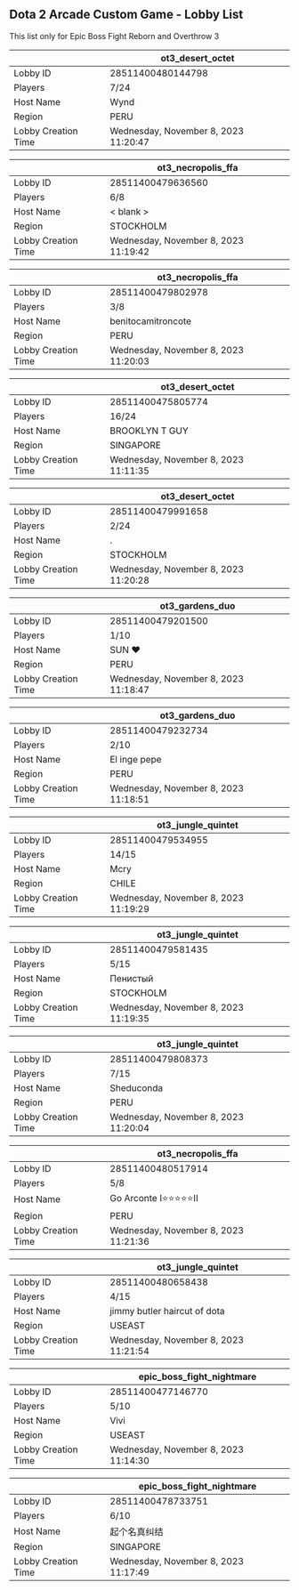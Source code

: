 ## Dota 2 Arcade Custom Game - Lobby List

This list only for Epic Boss Fight Reborn and Overthrow 3

|  | ot3_desert_octet |
| ------ | ------ |
| Lobby ID | 28511400480144798 |
| Players | 7/24 |
| Host Name | Wynd |
| Region | PERU |
| Lobby Creation Time | Wednesday, November 8, 2023 11:20:47 |


|  | ot3_necropolis_ffa |
| ------ | ------ |
| Lobby ID | 28511400479636560 |
| Players | 6/8 |
| Host Name | < blank > |
| Region | STOCKHOLM |
| Lobby Creation Time | Wednesday, November 8, 2023 11:19:42 |


|  | ot3_necropolis_ffa |
| ------ | ------ |
| Lobby ID | 28511400479802978 |
| Players | 3/8 |
| Host Name | benitocamitroncote |
| Region | PERU |
| Lobby Creation Time | Wednesday, November 8, 2023 11:20:03 |


|  | ot3_desert_octet |
| ------ | ------ |
| Lobby ID | 28511400475805774 |
| Players | 16/24 |
| Host Name | BROOKLYN T GUY |
| Region | SINGAPORE |
| Lobby Creation Time | Wednesday, November 8, 2023 11:11:35 |


|  | ot3_desert_octet |
| ------ | ------ |
| Lobby ID | 28511400479991658 |
| Players | 2/24 |
| Host Name | . |
| Region | STOCKHOLM |
| Lobby Creation Time | Wednesday, November 8, 2023 11:20:28 |


|  | ot3_gardens_duo |
| ------ | ------ |
| Lobby ID | 28511400479201500 |
| Players | 1/10 |
| Host Name | SUN ♥ |
| Region | PERU |
| Lobby Creation Time | Wednesday, November 8, 2023 11:18:47 |


|  | ot3_gardens_duo |
| ------ | ------ |
| Lobby ID | 28511400479232734 |
| Players | 2/10 |
| Host Name | El inge pepe |
| Region | PERU |
| Lobby Creation Time | Wednesday, November 8, 2023 11:18:51 |


|  | ot3_jungle_quintet |
| ------ | ------ |
| Lobby ID | 28511400479534955 |
| Players | 14/15 |
| Host Name | Mcry |
| Region | CHILE |
| Lobby Creation Time | Wednesday, November 8, 2023 11:19:29 |


|  | ot3_jungle_quintet |
| ------ | ------ |
| Lobby ID | 28511400479581435 |
| Players | 5/15 |
| Host Name | Пенистый |
| Region | STOCKHOLM |
| Lobby Creation Time | Wednesday, November 8, 2023 11:19:35 |


|  | ot3_jungle_quintet |
| ------ | ------ |
| Lobby ID | 28511400479808373 |
| Players | 7/15 |
| Host Name | Sheduconda |
| Region | PERU |
| Lobby Creation Time | Wednesday, November 8, 2023 11:20:04 |


|  | ot3_necropolis_ffa |
| ------ | ------ |
| Lobby ID | 28511400480517914 |
| Players | 5/8 |
| Host Name | Go Arconte I⭐⭐⭐⭐⭐II |
| Region | PERU |
| Lobby Creation Time | Wednesday, November 8, 2023 11:21:36 |


|  | ot3_jungle_quintet |
| ------ | ------ |
| Lobby ID | 28511400480658438 |
| Players | 4/15 |
| Host Name | jimmy butler haircut of dota |
| Region | USEAST |
| Lobby Creation Time | Wednesday, November 8, 2023 11:21:54 |


|  | epic_boss_fight_nightmare |
| ------ | ------ |
| Lobby ID | 28511400477146770 |
| Players | 5/10 |
| Host Name | Vivi |
| Region | USEAST |
| Lobby Creation Time | Wednesday, November 8, 2023 11:14:30 |


|  | epic_boss_fight_nightmare |
| ------ | ------ |
| Lobby ID | 28511400478733751 |
| Players | 6/10 |
| Host Name | 起个名真纠结 |
| Region | SINGAPORE |
| Lobby Creation Time | Wednesday, November 8, 2023 11:17:49 |


